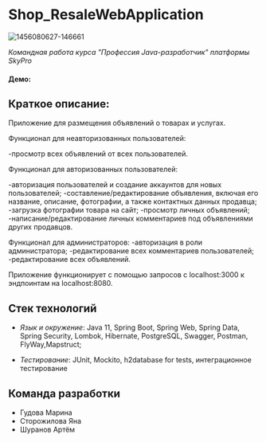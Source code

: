 # Shop_ResaleWebApplication
![1456080627-146661](https://github.com/BuenosDiasGente/Shop_ResaleWebApplication/assets/123076580/c7e56ffa-8061-439a-9547-a95278e58bd2)

_Командная работа курса "Профессия  Java-разработчик" платформы SkyPro_

#### Демо:

## **Краткое описание:**
Приложение для размещения объявлений о товарах и услугах.

Функционал для неавторизованных пользователей:

-просмотр всех объявлений от всех пользователей.

Функционал для авторизованных пользователей:

-авторизация пользователей и создание аккаунтов для новых пользователей;
-составление/редактирование объявления, включая его название, описание, фотографии, а также контактных данных продавца;
-загрузка фотографии товара на сайт;
-просмотр личных объявлений;
-написание/редактирование личных комментариев под объявлениями других продавцов.

Функционал для администраторов:
-авторизация в роли администратора;
-редактирование всех комментариев пользователей;
-редактирование всех объявлений.

Приложение функционирует с помощью запросов с localhost:3000 к эндпоинтам на localhost:8080.

## **Стек технологий**

- _Язык и окружение_: Java 11, Spring Boot, Spring Web, Spring Data, Spring Security, Lombok, Hibernate, PostgreSQL, Swagger, Postman, FlyWay,Mapstruct;

- _Тестирование_: JUnit, Mockito,  h2database for tests, интеграционное тестирование

## Команда разработки

- Гудова Марина
- Сторожилова Яна
- Шуранов Артём



